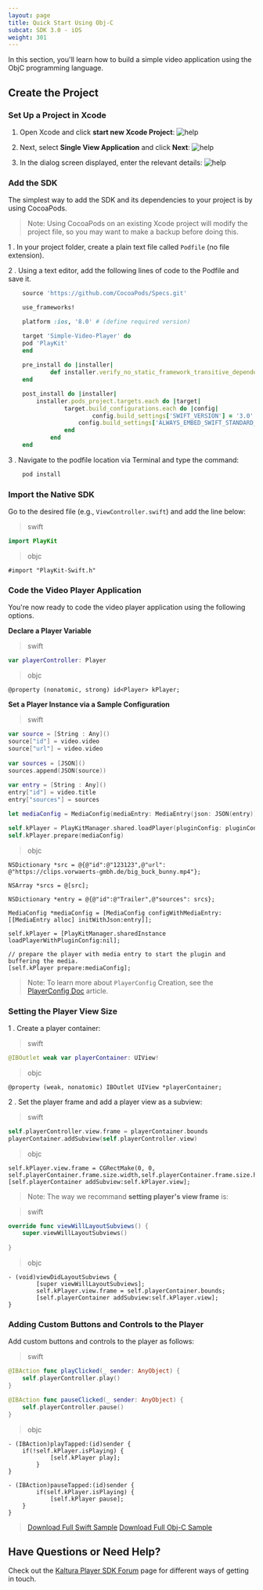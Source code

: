 ```yaml
---
layout: page
title: Quick Start Using Obj-C  
subcat: SDK 3.0 - iOS
weight: 301
---
```


In this section, you'll learn how to build a simple video application using the ObjC programming language.

## Create the Project  

### Set Up a Project in Xcode  

1. Open Xcode and click **start new Xcode Project**:
	![help](./v3-images/iOS/newProj.png) 

2. Next, select **Single View Application** and click **Next**:
	![help](./v3-images/iOS/singleView.png) 

3. In the dialog screen displayed, enter the relevant details:
	![help](./v3-images/iOS/projDetails.png) 


### Add the SDK

The simplest way to add the SDK and its dependencies to your project is by using CocoaPods.

>Note: Using CocoaPods on an existing Xcode project will modify the project file, so you may want to make a backup before doing this.

1 . In your project folder, create a plain text file called `Podfile` (no file extension).

2 . Using a text editor, add the following lines of code to the Podfile and save it.

```ruby
	source 'https://github.com/CocoaPods/Specs.git'

	use_frameworks!

	platform :ios, '8.0' # (define required version)

	target 'Simple-Video-Player' do
	pod 'PlayKit'
	end
	
	pre_install do |installer|
    		def installer.verify_no_static_framework_transitive_dependencies; end
	end

	post_install do |installer| 
   		installer.pods_project.targets.each do |target| 
        		target.build_configurations.each do |config| 
                		config.build_settings['SWIFT_VERSION'] = '3.0'
	        		config.build_settings['ALWAYS_EMBED_SWIFT_STANDARD_LIBRARIES'] = 'NO'
        		end 
    		end 
	end

```
	
3 . Navigate to the podfile location via Terminal and type the command:

```ruby
	pod install

```

### Import the Native SDK

Go to the desired file (e.g., `ViewController.swift`) and add the line below:

>swift

```swift
import PlayKit
```

>objc

```objc
#import "PlayKit-Swift.h"
```

### Code the Video Player Application  

You're now ready to code the video player application using the following options.

**Declare a Player Variable**

>swift

```swift
var playerController: Player
```

>objc

```objc
@property (nonatomic, strong) id<Player> kPlayer;
```

**Set a Player Instance via a Sample Configuration**

>swift

```swift
var source = [String : Any]()
source["id"] = video.video
source["url"] = video.video
   
var sources = [JSON]()
sources.append(JSON(source))
        
var entry = [String : Any]()
entry["id"] = video.title
entry["sources"] = sources

let mediaConfig = MediaConfig(mediaEntry: MediaEntry(json: JSON(entry)))

self.kPlayer = PlayKitManager.shared.loadPlayer(pluginConfig: pluginConfig)
self.kPlayer.prepare(mediaConfig)
```

>objc

```objc
NSDictionary *src = @{@"id":@"123123",@"url": @"https://clips.vorwaerts-gmbh.de/big_buck_bunny.mp4"};

NSArray *srcs = @[src];

NSDictionary *entry = @{@"id":@"Trailer",@"sources": srcs};

MediaConfig *mediaConfig = [MediaConfig configWithMediaEntry:[[MediaEntry alloc] initWithJson:entry]];
    
self.kPlayer = [PlayKitManager.sharedInstance loadPlayerWithPluginConfig:nil];
    
// prepare the player with media entry to start the plugin and buffering the media.
[self.kPlayer prepare:mediaConfig];
```

>Note: To learn more about `PlayerConfig` Creation, see the [PlayerConfig Doc]() article.

### Setting the Player View Size  

1 . Create a player container: 

>swift

```swift
@IBOutlet weak var playerContainer: UIView!
```

>objc

```objc
@property (weak, nonatomic) IBOutlet UIView *playerContainer;
```

2 . Set the player frame and add a player view as a subview:

>swift

```swift
self.playerController.view.frame = playerContainer.bounds
playerContainer.addSubview(self.playerController.view)
```

>objc

```objc
self.kPlayer.view.frame = CGRectMake(0, 0, self.playerContainer.frame.size.width,self.playerContainer.frame.size.height);   
[self.playerContainer addSubview:self.kPlayer.view];
```

>Note: The way we recommand **setting player's view frame** is:

>swift

```swift
override func viewWillLayoutSubviews() {
	super.viewWillLayoutSubviews()
        
}
```

>objc

```objc
- (void)viewDidLayoutSubviews {
    	[super viewWillLayoutSubviews];
    	self.kPlayer.view.frame = self.playerContainer.bounds;
    	[self.playerContainer addSubview:self.kPlayer.view];
}
```

### Adding Custom Buttons and Controls to the Player  

Add custom buttons and controls to the player as follows:

>swift

```swift
@IBAction func playClicked(_ sender: AnyObject) {
    self.playerController.play()
}

@IBAction func pauseClicked(_ sender: AnyObject) {
    self.playerController.pause()
}
```

>objc

```objc
- (IBAction)playTapped:(id)sender {
	if(!self.kPlayer.isPlaying) {
        	[self.kPlayer play];
    	}
}

- (IBAction)pauseTapped:(id)sender {
    	if(self.kPlayer.isPlaying) {
        	[self.kPlayer pause];
	}
}
```

> [Download Full Swift Sample](https://github.com/kaltura/playkit-ios-samples/tree/master/PlayKitApp/PlayKitApp)
> [Download Full Obj-C Sample](https://github.com/kaltura/playkit-ios-samples/tree/master/PlayKitApp/ObjCSample)



## Have Questions or Need Help?  

Check out the [Kaltura Player SDK Forum](https://forum.kaltura.org/c/playkit) page for different ways of getting in touch.

